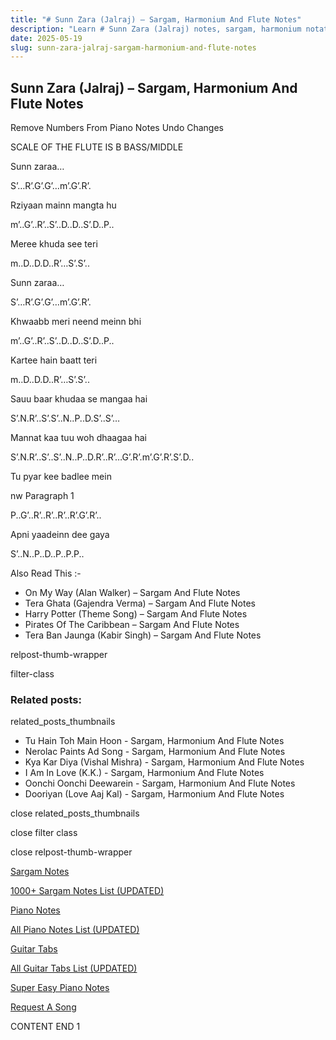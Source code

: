 ```yaml
---
title: "# Sunn Zara (Jalraj) – Sargam, Harmonium And Flute Notes"
description: "Learn # Sunn Zara (Jalraj) notes, sargam, harmonium notations and flute notes. Easy step-by-step tutorial for beginners."
date: 2025-05-19
slug: sunn-zara-jalraj-sargam-harmonium-and-flute-notes
---
```


## Sunn Zara (Jalraj) – Sargam, Harmonium And Flute Notes

Remove Numbers From Piano Notes
Undo Changes

SCALE OF THE FLUTE IS B BASS/MIDDLE

Sunn zaraa…

S’…R’.G’.G’…m’.G’.R’.

Rziyaan mainn mangta hu

m’..G’..R’..S’..D..D..S’.D..P..

Meree khuda see teri

m..D..D.D..R’…S’.S’..

Sunn zaraa…

S’…R’.G’.G’…m’.G’.R’.

Khwaabb meri neend meinn bhi

m’..G’..R’..S’..D..D..S’.D..P..

Kartee hain baatt teri

m..D..D.D..R’…S’.S’..

Sauu baar khudaa se mangaa hai

S’.N.R’..S’.S’..N..P..D.S’..S’…

Mannat kaa tuu woh dhaagaa hai

S’.N.R’..S’..S’..N..P..D.R’..R’…G’.R’.m’.G’.R’.S’.D..

Tu pyar kee badlee mein

nw Paragraph 1

P..G’..R’..R’..R’..R’.G’.R’..

Apni yaadeinn dee gaya

S’..N..P..D..P..P.P..

Also Read This :-

* On My Way (Alan Walker) – Sargam And Flute Notes
* Tera Ghata (Gajendra Verma) – Sargam And Flute Notes
* Harry Potter (Theme Song) – Sargam And Flute Notes
* Pirates Of The Caribbean – Sargam And Flute Notes
* Tera Ban Jaunga (Kabir Singh) – Sargam And Flute Notes

relpost-thumb-wrapper

filter-class

### Related posts:

related_posts_thumbnails

* Tu Hain Toh Main Hoon - Sargam, Harmonium And Flute Notes
* Nerolac Paints Ad Song - Sargam, Harmonium And Flute Notes
* Kya Kar Diya (Vishal Mishra) - Sargam, Harmonium And Flute Notes
* I Am In Love (K.K.) - Sargam, Harmonium And Flute Notes
* Oonchi Oonchi Deewarein - Sargam, Harmonium And Flute Notes
* Dooriyan (Love Aaj Kal) - Sargam, Harmonium And Flute Notes

close related_posts_thumbnails

close filter class

close relpost-thumb-wrapper

[Sargam Notes](https://www.notationsworld.com/sargam-notes.html)

[1000+ Sargam Notes List (UPDATED)](https://www.notationsworld.com/all-songs-list-sargam-notes.html)

[Piano Notes](https://www.notationsworld.com/piano-notes.html)

[All Piano Notes List (UPDATED)](https://www.notationsworld.com/all-songs-list-piano-notes.html)

[Guitar Tabs](https://www.notationsworld.com/guitar-tabs.html)

[All Guitar Tabs List (UPDATED)](https://www.notationsworld.com/all-songs-list-guitar-tabs.html)

[Super Easy Piano Notes](https://studywall.in/)

[Request A Song](https://www.notationsworld.com/request-a-song.html)

CONTENT END 1

